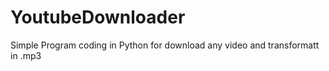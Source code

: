 # YoutubeDownloader
Simple Program coding in Python for download any video and transformatt in .mp3

